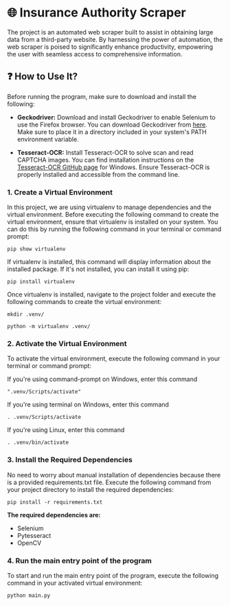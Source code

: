 # 🌐 Insurance Authority Scraper

The project is an automated web scraper built to assist in obtaining large data from a third-party website. By harnessing the power of automation, the web scraper is poised to significantly enhance productivity, empowering the user with seamless access to comprehensive information.

## ❓ How to Use It?
Before running the program, make sure to download and install the following:

- **Geckodriver:** Download and install Geckodriver to enable Selenium to use the Firefox browser. You can download Geckodriver from [here](https://github.com/mozilla/geckodriver/releases). Make sure to place it in a directory included in your system's PATH environment variable.

- **Tesseract-OCR:** Install Tesseract-OCR to solve scan and read CAPTCHA images. You can find installation instructions on the [Tesseract-OCR GitHub page](https://github.com/UB-Mannheim/tesseract/wiki) for Windows. Ensure Tesseract-OCR is properly installed and accessible from the command line.

### 1. Create a Virtual Environment
In this project, we are using virtualenv to manage dependencies and the virtual environment. Before executing the following command to create the virtual environment, ensure that virtualenv is installed on your system. You can do this by running the following command in your terminal or command prompt:
```
pip show virtualenv
```

If virtualenv is installed, this command will display information about the installed package. If it's not installed, you can install it using pip:
```
pip install virtualenv
```

Once virtualenv is installed, navigate to the project folder and execute the following commands to create the virtual environment:
```
mkdir .venv/
```
```
python -m virtualenv .venv/
```

### 2. Activate the Virtual Environment
To activate the virtual environment, execute the following command in your terminal or command prompt:

If you're using command-prompt on Windows, enter this command
```
".venv/Scripts/activate" 
```

If you're using terminal on Windows, enter this command
```
. .venv/Scripts/activate
```

If you're using Linux, enter this command
```
. .venv/bin/activate
```

### 3. Install the Required Dependencies
No need to worry about manual installation of dependencies because there is a provided requirements.txt file. Execute the following command from your project directory to install the required dependencies:
```
pip install -r requirements.txt
```

**The required dependencies are:**
- Selenium
- Pytesseract
- OpenCV

### 4. Run the main entry point of the program
To start and run the main entry point of the program, execute the following command in your activated virtual environment:
```
python main.py
```
